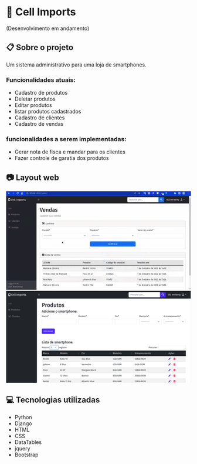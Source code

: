 # :iphone: Cell Imports

(Desenvolvimento em andamento)

## :clipboard: Sobre o projeto

Um sistema administrativo para uma loja de smartphones.

### Funcionalidades atuais:
- Cadastro de produtos
- Deletar produtos
- Editar produtos
- listar produtos cadastrados
- Cadastro de clientes
- Cadastro de vendas

### funcionalidades a serem implementadas:
- Gerar nota de fisca e mandar para os clientes
- Fazer controle de garatia dos produtos


## :camera: Layout web
![Web 1](https://github.com/Werberty/cell-imports/blob/9cf3026b4481ff5a4d7631c3820a78b2a8b968d7/assets/cell-imports-4.gif)
![Web 1](https://github.com/Werberty/cell-imports/blob/406fb2b1ee853d59683496133cfa27af0397dc6b/assets/cell-imports.png)


## :computer: Tecnologias utilizadas
- Python
- Django
- HTML
- CSS
- DataTables
- jquery
- Bootstrap
